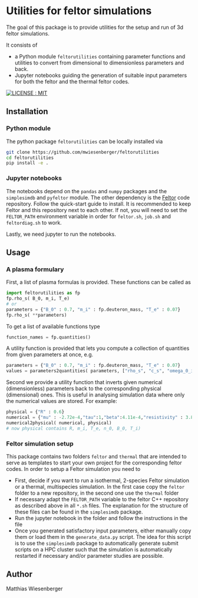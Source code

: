 # Utilities for feltor simulations

The goal of this package is to provide utilities for the setup and run
 of 3d feltor simulations.

It consists of
 - a Python module `feltorutilities` containing parameter functions and utilities to
convert from dimensional to dimensionless parameters and back.
 - Jupyter notebooks guiding the generation of suitable input parameters for both the feltor and the thermal feltor codes.


[![LICENSE : MIT](https://img.shields.io/badge/License-MIT-yellow.svg)](https://opensource.org/licenses/MIT)

## Installation
### Python module
The python package `feltorutilities` can be locally installed via
```bash
git clone https://github.com/mwiesenberger/feltorutilities
cd feltorutilities
pip install -e .
```

### Jupyter notebooks
The notebooks depend on the `pandas` and `numpy` packages and the `simplesimdb` and `pyfeltor` module.
The other dependency is the [Feltor](https://github.com/feltor-dev/feltor) code repository.
Follow the quick-start guide to install.
It is recommended to keep Feltor and this repository next to each other.
If not, you will need to set the `FELTOR_PATH` environment variable in order for
`feltor.sh`, `job.sh` and `feltordiag.sh` to work.

Lastly, we need jupyter to run the notebooks.

## Usage
### A plasma formulary

First, a list of plasma formulas is provided. These functions can be called as
```python
import feltorutilities as fp
fp.rho_s( B_0, m_i, T_e)
# or
parameters = {"B_0" : 0.7, "m_i" : fp.deuteron_mass, "T_e" : 0.07}
fp.rho_s( **parameters)
```
To get a list of available functions type

```python
function_names = fp.quantities()
```

A utility function is provided that lets you compute a collection of quantities
from given parameters at once, e.g.

```python
parameters = {"B_0" : 0.7, "m_i" : fp.deuteron_mass, "T_e" : 0.07}
values = parameters2quantities( parameters, ["rho_s", "c_s", "omega_0_inv"])
```

Second we provide a utility function that inverts given numerical (dimensionless) parameters
back to the corresponding physical (dimensional) ones. This is useful in analysing
simulation data where only the numerical values are stored.
For example:
```python
physical = {"R" : 0.6}
numerical = {"mu" : -2.72e-4,"tau":1,"beta":4.11e-4,"resistivity" : 3.81e-5,"R_0" : 91.94}
numerical2physical( numerical, physical)
# now physical contains R, m_i, T_e, n_0, B_0, T_i)
```

### Feltor simulation setup
This package contains two folders `feltor` and `thermal` that are intended to serve as templates to start your own project for the corresponding feltor codes.
In order to setup a Feltor simulation you need to
- First, decide if you want to run a isothermal, 2-species Feltor simulation  or a thermal, multispecies simulation. In the first case copy the `feltor` folder to a new repository, in the second one use the `thermal` folder
- If necessary adapt the `FELTOR_PATH` variable to the feltor C++ repository as described above in all `*.sh` files. The explanation for the structure of these files can be found in the `simplesimdb` package.
- Run the jupyter notebook in the folder and follow the instructions in the file
- Once you generated satisfactory input parameters, either manually copy them or load them in the `generate_data.py` script. The idea for this script is to use the `simplesimdb` package to automatically generate submit scripts on a HPC cluster such that the simulation is automatically restarted if necessary and/or parameter studies are possible.

## Author
Matthias Wiesenberger
